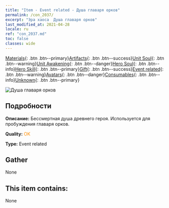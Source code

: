 ```yaml
---
title: "Item - Event related - Душа главаря орков"
permalink: /con_2037/
excerpt: "Эра хаоса  Душа главаря орков"
last_modified_at: 2021-04-28
locale: ru
ref: "con_2037.md"
toc: false
classes: wide
---
```

 [Materials](/ItemsRU/){: .btn .btn--primary}[Artifacts](/ItemsRU/Artifacts/){: .btn .btn--success}[Unit Soul](/ItemsRU/UnitSoul/){: .btn .btn--warning}[Unit Awakening](/ItemsRU/UnitAwakening/){: .btn .btn--danger}[Hero Soul](/ItemsRU/HeroSoul/){: .btn .btn--info}[Hero Skill](/ItemsRU/HeroSkill/){: .btn .btn--primary}[Gift](/ItemsRU/Gift/){: .btn .btn--success}[Event related](/ItemsRU/Events/){: .btn .btn--warning}[Avatars](/ItemsRU/Avatars/){: .btn .btn--danger}[Consumables](/ItemsRU/Consumables/){: .btn .btn--info}[Unknown](/ItemsRU/Unknown/){: .btn .btn--primary}

 ![Душа главаря орков](/images/t/juexing_403.jpg)

## Подробности
 **Описание:** Бессмертная душа древнего героя. Используется для пробуждения главаря орков.

 **Quality:** <span style="color: #FF8C00">OK</span>

 **Type:** Event related

## Gather

  None

## This item contains:

  None

